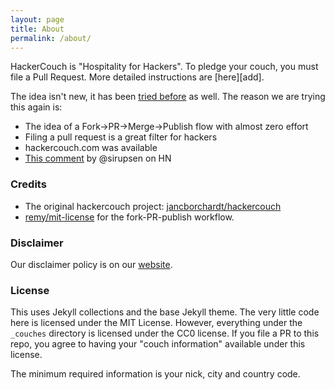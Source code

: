 ```yaml
---
layout: page
title: About
permalink: /about/
---
```


HackerCouch is "Hospitality for Hackers". To pledge your couch, you must
file a Pull Request. More detailed instructions are [here][add].

The idea isn't new, it has been [tried before][original] as well. The reason we are trying this again is:

- The idea of a Fork->PR->Merge->Publish flow with almost zero effort
- Filing a pull request is a great filter for hackers
- hackercouch.com was available
- <a data-proofer-ignore title="hackercouch.com, anyone?" href="https://news.ycombinator.com/item?id=1842383">This comment</a> by @sirupsen on HN

### Credits

- The original hackercouch project: [jancborchardt/hackercouch][original]
- [remy/mit-license](https://github.com/remy/mit-license) for the fork-PR-publish workflow.

### Disclaimer

Our disclaimer policy is on our [website][disclaimer].

### License

This uses Jekyll collections and the base Jekyll theme. The very little code here
is licensed under the MIT License. However, everything under the `_couches` directory
is licensed under the CC0 license. If you file a PR to this repo, you agree to having
your "couch information" available under this license.

The minimum required information is your nick, city and country code.


[original]: https://github.com/jancborchardt/hackercouch "The original hackercouch project"
[gh]: https://github.com/hackercouch/hackercouch
[disclaimer]: /disclaimer/
